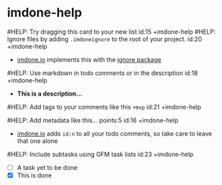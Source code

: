 imdone-help
====
#HELP: Try dragging this card to your new list id:15 +imdone-help
#HELP: Ignore files by adding `.imdoneignore` to the root of your project. id:20 +imdone-help
- [imdone.io](https://imdone.io) implements this with the [ignore package](https://www.npmjs.com/package/ignore)

#HELP: Use markdown in todo comments or in the description id:18 +imdone-help
- **This is a description...**

#HELP: Add tags to your comments like this `+mvp` id:21 +imdone-help

#HELP: Add metadata like this... points:5 id:16 +imdone-help
- [imdone.io](https://imdone.io) adds `id:n` to all your todo comments, so take care to leave that one alone

#HELP: Include subtasks using GFM task lists id:23 +imdone-help
- [ ] A task yet to be done
- [x] This is done
